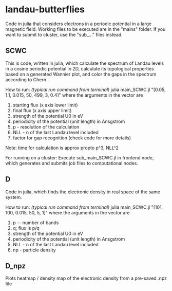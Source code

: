 # landau-butterflies
Code in julia that considers electrons in a periodic potential in a large magnetic field.
Working files to be executed are in the "mains" folder.
If you want to submit to cluster, use the "sub_..." files instead.

## SCWC
This is code, written in julia, which calculate the spectrum of Landau levels in a cosine periodic potential in 2D,
calculate its topological properties based on a generated Wannier plot, and color the gaps in the spectrum according to Chern.

How to run: _(typical run command from terminal)_
julia main_SCWC.jl "[0.05, 1.1, 0.015, 50, 499, 3, 0.4]"
where the arguments in the vector are
1. starting flux (x axis lower limit)
2. final flux (x axis upper limit)
3. strength of the potential U0 in eV
4. periodicity of the potential (unit length) in Ansgstrom
5. p - resolution of the calculation
6. NLL - n of the last Landau level included
7. factor for gap recognition (check code for more details)

Note: time for calculation is approx propto p^3, NLL^2

For running on a cluster:
Execute sub_main_SCWC.jl in frontend node, which generates and submits job files to computational nodes.


## D
Code in julia, which finds the electronic density in real space of the same system.

How to run: _(typical run command from terminal)_
julia main_SCWC.jl "[101, 100, 0.015, 50, 5, 1]"
where the arguments in the vector are
1. p -- number of bands
2. q; flux is p/q
3. strength of the potential U0 in eV
4. periodicity of the potential (unit length) in Ansgstrom
5. NLL - n of the last Landau level included
6. np - particle density

## D_npz
Plots heatmap / density map of the electronic density from a pre-saved .npz file
